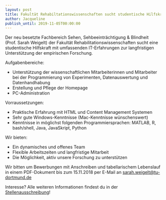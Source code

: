 ```yaml
---
layout: post
title: Fakultät Rehabiltationswissenschaften sucht studentische Hilfskraft für den IT-Bereich
author: Jacqueline
publish_until: 2019-11-05T00:00:00
---
```


Der neu besetzte Fachbereich Sehen, Sehbeeinträchtigung & Blindheit (Prof. Sarah Weigelt) der Fakultät Rehabilitationswissenschaften sucht eine studentische Hilfskraft mit umfassenden IT-Erfahrungen zur langfristigen Unterstützung der empirischen Forschung.

Aufgabenbereiche:

* Unterstützung der wissenschaftlichen Mitarbeiterinnen und Mitarbeiter bei der Programmierung von Experimenten, Datenauswertung und Datenhandhabung
* Erstellung und Pflege der Homepage
* PC-Administration

Vorraussetzungen:

* Praktische Erfahrung mit HTML und Content Management Systemen
* Sehr gute Windows-Kenntnisse (Mac-Kenntnisse wünschenswert)
* Kenntnisse in möglichst folgenden Programmiersprachen: MATLAB, R, bash/shell, Java, JavaSkript, Python

Wir bieten:

* Ein dynamisches und offenes Team
* Flexible Arbeitszeiten und langfristige Mitarbeit
* Die Möglichkeit, aktiv unsere Forschung zu unterstützen

Wir bitten um Bewerbungen mit Anschreiben und tabellarischem Lebenslauf in einem PDF-Dokument bis zum 15.11.2018 per E-Mail an sarah.weigelt@tu-dortmund.de

Interesse? Alle weiteren Informationen findest du in der [Stellenausschreibung](/dokumente/ausschreibungen_jobboerse/2018-11-05_rehabilitationswissenschaften.pdf)!
